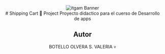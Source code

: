<center>
    <img src="./md/images/ITGAMBanner.png" alt="itgam Banner">
<center>
# Shipping Cart 🛒 Project
Proyecto didactico para el cuerso de 
Desarrollo de apps

## Autor 
BOTELLO OLVERA S. VALERIA 💀